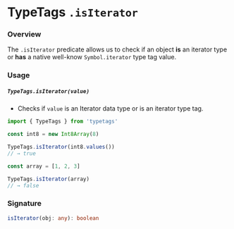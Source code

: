 # TypeTags `.isIterator`

### Overview

The `.isIterator` predicate allows us to check if an object **is** an iterator type or **has** a native well-know `Symbol.iterator` type tag value.

### Usage

##### `TypeTags.isIterator(value)`

- Checks if `value` is an Iterator data type or is an iterator type tag.

```js
import { TypeTags } from 'typetags'

const int8 = new Int8Array(8)

TypeTags.isIterator(int8.values())
// → true

const array = [1, 2, 3]

TypeTags.isIterator(array)
// → false
```

### Signature

```ts
isIterator(obj: any): boolean
```
